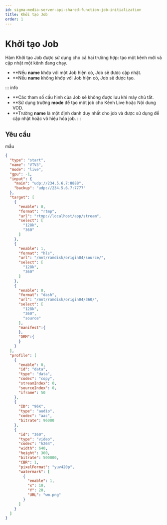 ```yaml
---
id: sigma-media-server-api-shared-function-job-initialization
title: Khởi tạo Job
order: 1
---
```


# Khởi tạo Job

Hàm Khởi tạo Job được sử dụng cho cả hai trường hợp: tạo một kênh mới và cập nhật một kênh đang chạy.

- **Nếu **name** khớp với một Job hiện có, Job sẽ được cập nhật.
- **Nếu **name** không khớp với Job hiện có, Job sẽ được tạo.

::: info

- **Các tham số cấu hình của Job sẽ không được lưu khi máy chủ tắt.
- **Sử dụng trường **mode** để tạo một job cho Kênh Live hoặc Nội dung VOD.
- **Trường **name** là một định danh duy nhất cho job và được sử dụng để cập nhật hoặc vô hiệu hóa job.
:::

## Yêu cầu

mẫu

```json
{
  "type": "start",
  "name": "VTV3",
  "mode": "live",
  "gpu": -1,
  "input": {
    "main": "udp://234.5.6.7:8888",
    "backup": "udp://234.5.6.7:7777"
  },
  "target": [
    {
      "enable": 0,
      "format": "rtmp",
      "url": "rtmp://localhost/app/stream",
      "select": [
        "128k",
        "360"
      ]
    },
    {
      "enable": 1,
      "format": "hls",
      "url": "/mnt/ramdisk/origin04/source/",
      "select": [
        "128k",
        "360"
      ]
    },
    {
      "enable": 0,
      "format": "dash",
      "url": "/mnt/ramdisk/origin04/360/",
      "select": [
        "128k",
        "360",
        "source"
      ],
      "manifest":{
      },
      "DRM":{
      }
    }
  ],
  "profile": [
    {
      "enable": 0,
      "id": "data",
      "type": "data",
      "codec": "copy",
      "streamIndex": 0,
      "sourceIndex": 0,
      "iframe": 50
    },
    {
      "ID": "96K",
      "type": "audio",
      "codec": "aac",
      "bitrate": 96000
    },
    {
      "id": "360",
      "type": "video",
      "codec": "h264",
      "width": 640,
      "height": 360,
      "bitrate": 500000,
      "CBR": 1,
      "pixelFormat": "yuv420p",
      "watermark": [
        {
          "enable": 1,
          "x": 10,
          "Y": 20,
          "URL": "wm.png"
        }
      ]
    }
  ]
}
```
